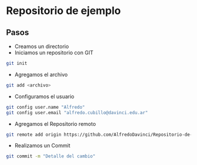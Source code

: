 # Repositorio de ejemplo

## Pasos

- Creamos un directorio
- Iniciamos un repositorio con GIT

```bash
git init
```
- Agregamos el archivo
```bash
git add <archivo>
```

- Configuramos el usuario
```bash
git config user.name "Alfredo"
git config user.email "alfredo.cubillo@davinci.edu.ar"
```

- Agregamos el Repositorio remoto
```bash
git remote add origin https://github.com/AlfredoDavinci/Repositorio-de-prueba.git
```
- Realizamos un Commit
```bash
git commit -m "Detalle del cambio"
```